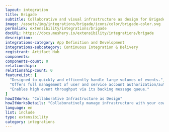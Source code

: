 ```yaml
---
layout: integration
title: Brigade
subtitle: Collaborative and visual infrastructure as design for Brigade
image: /assets/img/integrations/brigade/icons/color/brigade-color.svg
permalink: extensibility/integrations/brigade
docURL: https://docs.meshery.io/extensibility/integrations/brigade
description: 
integrations-category: App Definition and Development
integrations-subcategory: Continuous Integration & Delivery
registrant: Artifact Hub
components: 
components-count: 0
relationships: 
relationship-count: 0
featureList: [
  "Designed to quickly and efficently handle large volumes of events.",
  "Offers full management of user and service account authorization/authentication.",
  "Enables high event throughput via its backing message queue."
]
howItWorks: "Collaborative Infrastructure as Design"
howItWorksDetails: "Collaboratively manage infrastructure with your coworkers synchronously sharing the same designs."
language: en
list: include
type: extensibility
category: integrations
---
```

